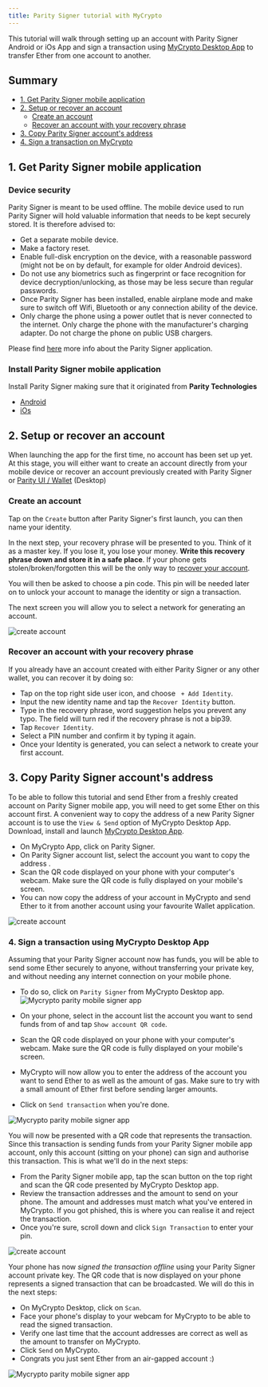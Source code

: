 ```yaml
---
title: Parity Signer tutorial with MyCrypto
---
```



This tutorial will walk through setting up an account with Parity Signer Android or iOs App and sign a transaction using [MyCrypto Desktop App](https://download.mycrypto.com/) to transfer Ether from one account to another.

## Summary
- [1. Get Parity Signer mobile application](#1-get-parity-signer-mobile-application)
- [2. Setup or recover an account](#2-setup-or-recover-an-account)
  - [Create an account](#create-an-account)
  - [Recover an account with your recovery phrase](#recover-an-account-with-your-recovery-phrase)
- [3. Copy Parity Signer account's address](#3-copy-parity-signer-accounts-address)
- [4. Sign a transaction on MyCrypto](#4-sign-a-transaction-using-mycrypto-desktop-app)


## 1. Get Parity Signer mobile application

### Device security
Parity Signer is meant to be used offline. The mobile device used to run Parity Signer will hold valuable information that needs to be kept securely stored. It is therefore advised to:
- Get a separate mobile device.
- Make a factory reset.
- Enable full-disk encryption on the device, with a reasonable password (might not be on by default, for example for older Android devices).
- Do not use any biometrics such as fingerprint or face recognition for device decryption/unlocking, as those may be less secure than regular passwords.
- Once Parity Signer has been installed, enable airplane mode and make sure to switch off Wifi, Bluetooth or any connection ability of the device.
- Only charge the phone using a power outlet that is never connected to the internet. Only charge the phone with the manufacturer's charging adapter. Do not charge the phone on public USB chargers.

Please find [here](Parity-Signer-Mobile-App) more info about the Parity Signer application.

### Install Parity Signer mobile application

Install Parity Signer making sure that it originated from **Parity Technologies**
- [Android](https://play.google.com/store/apps/details?id=io.parity.signer)
- [iOs](https://itunes.apple.com/us/app/parity-signer/id1218174838)


## 2. Setup or recover an account
When launching the app for the first time, no account has been set up yet. At this stage, you will either want to create an account directly from your mobile device or recover an account previously created with Parity Signer or [Parity UI / Wallet](https://wiki.parity.io/Parity-Wallet) (Desktop)
 
### Create an account
 
Tap on the `Create` button after Parity Signer's first launch, you can then name your identity.

In the next step, your recovery phrase will be presented to you. Think of it as a master key. If you lose it, you lose your money.
**Write this recovery phrase down and store it in a safe place**.
If your phone gets stolen/broken/forgotten this will be the only way to [recover your account](#recover-an-account-with-your-recovery-phrase).

You will then be asked to choose a pin code. This pin will be needed later on to unlock your account to manage the identity or sign a transaction.

The next screen you will allow you to select a network for generating an account.

![create account](images/Parity-Signer-apps-0.png)


### Recover an account with your recovery phrase

If you already have an account created with either Parity Signer or any other wallet, you can recover it by doing so:
- Tap on the top right side user icon, and choose ` + Add Identity`.
- Input the new identity name and tap the `Recover Identity` button.
- Type in the recovery phrase, word suggestion helps you prevent any typo. The field will turn red if the recovery phrase is not a bip39.
- Tap `Recover Identity`.
- Select a PIN number and confirm it by typing it again.
- Once your Identity is generated, you can select a network to create your first account.

## 3. Copy Parity Signer account's address

To be able to follow this tutorial and send Ether from a freshly created account on Parity Signer mobile app, you will need to get some Ether on this account first. A convenient way to copy the address of a new Parity Signer account is to use the `View & Send` option of MyCrypto Desktop App. Download, install and launch [MyCrypto Desktop App](https://download.mycrypto.com/).

- On MyCrypto App, click on Parity Signer.
- On Parity Signer account list, select the account you want to copy the address .
- Scan the QR code displayed on your phone with your computer's webcam. Make sure the QR code is fully displayed on your mobile's screen.
- You can now copy the address of your account in MyCrypto and send Ether to it from another account using your favourite Wallet application.

![create account](images/Parity-Signer-android-copy-address.gif)

### 4. Sign a transaction using MyCrypto Desktop App

Assuming that your Parity Signer account now has funds, you will be able to send some Ether securely to anyone, without transferring your private key, and without needing any internet connection on your mobile phone.

- To do so, click on `Parity Signer` from MyCrypto Desktop app.
![Mycrypto parity mobile signer app](images/Parity-Signer-MyCrypto-1.jpg)

- On your phone, select in the account list the account you want to send funds from of and tap `Show account QR code`.
- Scan the QR code displayed on your phone with your computer's webcam. Make sure the QR code is fully displayed on your mobile's screen.
- MyCrypto will now allow you to enter the address of the account you want to send Ether to as well as the amount of gas. Make sure to try with a small amount of Ether first before sending larger amounts.
- Click on `Send transaction` when you're done.

![Mycrypto parity mobile signer app](images/Parity-Signer-MyCrypto-2.png)

You will now be presented with a QR code that represents the transaction. Since this transaction is sending funds from your Parity Signer mobile app account, only this account (sitting on your phone) can sign and authorise this transaction. This is what we'll do in the next steps:
- From the Parity Signer mobile app, tap the scan button on the top right and scan the QR code presented by MyCrypto Desktop app.
- Review the transaction addresses and the amount to send on your phone. The amount and addresses must match what you've entered in MyCrypto. If you got phished, this is where you can realise it and reject the transaction.
- Once you're sure, scroll down and click `Sign Transaction` to enter your pin.

![create account](images/Parity-Signer-MyCrypto-3.png)

Your phone has now *signed the transaction offline* using your Parity Signer account private key. The QR code that is now displayed on your phone represents a signed transaction that can be broadcasted. We will do this in the next steps:
- On MyCrypto Desktop, click on `Scan`.
- Face your phone's display to your webcam for MyCrypto to be able to read the signed transaction.
- Verify one last time that the account addresses are correct as well as the amount to transfer on MyCrypto.
- Click `Send` on MyCrypto.
- Congrats you just sent Ether from an air-gapped account :)

![Mycrypto parity mobile signer app](images/Parity-Signer-MyCrypto-4.png)
